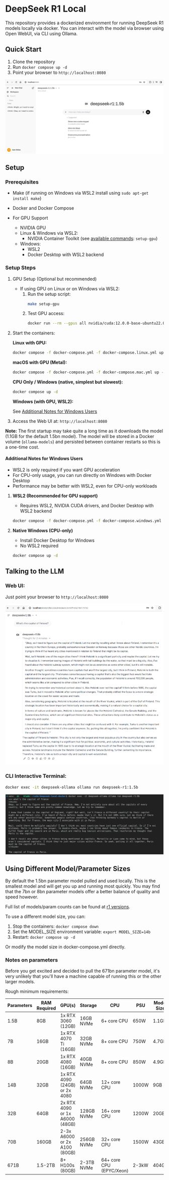# DeepSeek R1 Local

This repository provides a dockerized environment for running DeepSeek R1 models locally via docker. You can interact with the model via browser using Open WebUI, via CLI using Ollama.

## Quick Start

1. Clone the repository
2. Run `docker compose up -d`
3. Point your browser to `http://localhost:8080`

![Web UI](./images/web-new.png)


## Setup


### Prerequisites

- Make (if running on Windows via WSL2 install using `sudo apt-get install make`)

- Docker and Docker Compose
- For GPU Support
  - NVIDIA GPU
  - Linux & Windows via WSL2:
    - NVIDIA Container Toolkit (see [available commands](#available-commands): `setup-gpu`)
  - Windows:
    - WSL2
    - Docker Desktop with WSL2 backend


### Setup Steps

1. GPU Setup (Optional but recommended)
   - If using GPU on Linux or on Windows via WSL2:
     1. Run the setup script:
        ```bash
        make setup-gpu
        ```
     2. Test GPU access:
        ```bash
        docker run --rm --gpus all nvidia/cuda:12.0.0-base-ubuntu22.04 nvidia-smi
        ```
2. Start the containers:

   **Linux with GPU:**
   ```bash
   docker compose -f docker-compose.yml -f docker-compose.linux.yml up -d
   ```

   **macOS with GPU (Metal):**
   ```bash
   docker compose -f docker-compose.yml -f docker-compose.mac.yml up -d
   ```

   **CPU Only / Windows (native, simplest but slowest):**
   ```bash
   docker compose up -d
   ```

    **Windows (with GPU, WSL2):**

   See [Additional Notes for Windows Users](#additional-notes-for-windows-users)


3. Access the Web UI at: `http://localhost:8080`

**Note:** The first startup may take quite a long time as it downloads the model (1.1GB for the default 1.5bn model). The model will be stored in a Docker volume (`ollama-models`) and persisted between container restarts so this is a one-time cost.

#### Additional Notes for Windows Users

- WSL2 is only required if you want GPU acceleration
- For CPU-only usage, you can run directly on Windows with Docker Desktop
- Performance may be better with WSL2, even for CPU-only workloads

1. **WSL2 (Recommended for GPU support)**
   - Requires WSL2, NVIDIA CUDA drivers, and Docker Desktop with WSL2 backend
   ```bash
   docker compose -f docker-compose.yml -f docker-compose.windows.yml up -d
   ```

2. **Native Windows (CPU-only)**
   - Install Docker Desktop for Windows
   - No WSL2 required
   ```bash
   docker compose up -d
   ```


## Talking to the LLM

### Web UI:
Just point your browser to `http://localhost:8080`

  ![Web UI](./images/web.png)

### CLI Interactive Terminal:
  ```bash
  docker exec -it deepseek-ollama ollama run deepseek-r1:1.5b
  ```

  ![CLI](./images/interactive-terminal.png)

## Using Different Model/Parameter Sizes

By default the 1.5bn parameter model pulled and used locally. This is the smallest model and will get you up and running most quickly. You may find that the 7bn or 8bn parameter models offer a better balance of quality and speed however.

Full list of models/param counts can be found at [r1 versions](https://ollama.com/library/deepseek-r1).

To use a different model size, you can:


1. Stop the containers: `docker compose down`
2. Set the MODEL_SIZE environment variable: `export MODEL_SIZE=14b`
3. Restart: `docker compose up -d`

Or modify the model size in docker-compose.yml directly.


### Notes on parameters

Before you get excited and decided to pull the 671bn parameter model, it's very unlikely that you'll have a machine capable of running this or the other larger models.

Rough minimum requirements:


| Parameters | RAM Required | GPU(s) | Storage | CPU | PSU | Model Size |
|------------|-------------|---------|----------|-----|-----|------------|
| 1.5B | 8GB | 1x RTX 3060 (12GB) | 16GB NVMe | 6+ core CPU | 650W | 1.1GB |
| 7B | 16GB | 1x RTX 4070 Ti (16GB) | 32GB NVMe | 8+ core CPU | 750W | 4.7GB |
| 8B | 20GB | 1x RTX 4080 (16GB) | 40GB NVMe | 8+ core CPU | 850W | 4.9GB |
| 14B | 32GB | 1x RTX 4090 (24GB) or 2x 4080 | 64GB NVMe | 12+ core CPU | 1000W | 9GB |
| 32B | 64GB | 2x RTX 4090 or 1x A6000 (48GB) | 128GB NVMe | 16+ core CPU | 1200W | 20GB |
| 70B | 160GB | 2-3x A6000 or 2x A100 (80GB) | 256GB NVMe | 32+ core CPU | 1500W | 43GB |
| 671B | 1.5-2TB | 8+ H100s (80GB) | 2-3TB NVMe | 64+ core CPU (EPYC/Xeon) | 2-3kW | 404GB |




